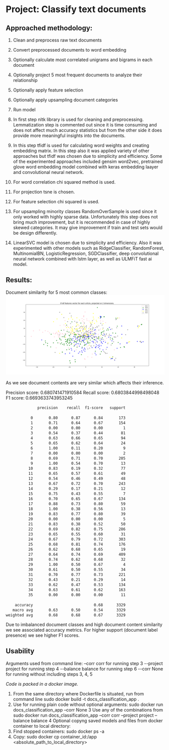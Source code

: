 # Project: Classify text documents

## Approached methodology:

1. Clean and preprocess raw text documents
2. Convert preprocessed documents to word embedding
3. Optionally calculate most correlated unigrams and bigrams in each document
4. Optionally project 5 most frequent documents to analyze their relationship
5. Optionally apply feature selection
6. Optionally apply upsampling document categories
7. Run model

1. In first step nltk library is used for cleaning and preprocessing. Lemmatization step is commented
out since it is time consuming and does not affect much accuracy statistics but from the other side it
does provide more meaningful insights into the documents.

2. In this step tfidf is used for calculating word weights and creating embedding matrix. In this step also
it was applied variety of other approaches but tfidf was chosen due to simplicity and efficiency. Some
of the experimented approaches included gensim word2vec, pretrained glove word embedding model
combined with keras embedding laayer and convolutional neural network.

3. For word correlation chi squared method is used.

4. For projection tsne is chosen.

5. For feature selection chi squared is used.

6. For upsampling minority classes RandomOverSample is used since it only worked with highly
sparse data. Unfortunately this step does not bring much improvement, but it is recommended in case
of highly skewed categories. It may give improvement if train and test sets would be design differently.

7. LinearSVC model is chosen due to simplicity and efficiency. Also it was experimented with other
models such as RidgeClassifier, RandomForest, MultinomialBN, LogisticRegression, SGDClassifier,
deep convolutional neural network combined with lstm layer, as well as ULMFiT fast ai model.

## Results:

Document similarity for 5 most common classes:
![Word documents similarity](https://github.com/momir81/data_science_projects/blob/master/Document_Classification/projected.png)

As we see document contents are very similar which affects their inference.

Precision score: 0.680741471910584
Recall score: 0.6803844998498048
F1 score: 0.6693633743953245
```
              precision    recall  f1-score   support

           0       0.80      0.87      0.84       173
           1       0.71      0.64      0.67       154
           2       0.00      0.00      0.00         1
           3       0.54      0.37      0.44        81
           4       0.63      0.66      0.65        94
           5       0.65      0.62      0.64        24
           6       1.00      0.11      0.20         9
           7       0.00      0.00      0.00         2
           8       0.69      0.71      0.70       205
           9       1.00      0.54      0.70        13
          10       0.83      0.19      0.32        77
          11       0.65      0.57      0.61        49
          12       0.54      0.46      0.49        48
          13       0.67      0.72      0.70       243
          14       0.29      0.17      0.21        12
          15       0.75      0.43      0.55         7
          16       0.70      0.65      0.67       134
          17       0.88      0.73      0.80        59
          18       1.00      0.38      0.56        13
          19       0.83      0.77      0.80        39
          20       0.00      0.00      0.00         5
          21       0.83      0.38      0.52        50
          22       0.69      0.82      0.75       286
          23       0.65      0.55      0.60        31
          24       0.67      0.79      0.72       303
          25       0.68      0.81      0.74       176
          26       0.62      0.68      0.65        19
          27       0.64      0.74      0.69       409
          28       0.74      0.62      0.68        32
          29       1.00      0.50      0.67         4
          30       0.61      0.50      0.55        34
          31       0.70      0.77      0.73       221
          32       0.43      0.21      0.29        14
          33       0.62      0.47      0.53       134
          34       0.63      0.61      0.62       163
          35       0.00      0.00      0.00        11

    accuracy                           0.68      3329
   macro avg       0.63      0.50      0.54      3329
weighted avg       0.68      0.68      0.67      3329
```
Due to imbalanced document classes and high document content similarity we see associated accuracy metrics.
For higher support (document label presence) we see higher F1 scores.

## Usability

Arguments used from command line:
–corr corr for running step 3
--project project for running step 4
--balance balance for running step 6
--corr None for running without including steps 3, 4, 5

*Code is packed in a docker image.*

1. From the same directory where Dockerfile is situated, run from command line sudo docker build -t
docs_classification_app .
2. Use for running plain code without optional arguments: sudo docker run docs_classification_app –corr None
3 Use any of the combinations from sudo docker run docs_classification_app –corr corr –project project –balance balance
4 Optional copyng saved models and files from docker container to local directory:
5. Find stopped containers: sudo docker ps -a
6. Copy: sudo docker cp container_id:/app <absolute_path_to_local_directory>

